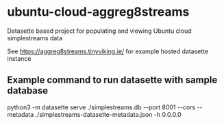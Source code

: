 # ubuntu-cloud-aggreg8streams
Datasette based project for populating and viewing Ubuntu cloud simplestreams data

See https://aggreg8streams.tinyviking.ie/ for example hosted datasette instance

## Example command to run datasette with sample database

python3 -m datasette serve ./simplestreams.db --port 8001 --cors --metadata ./simplestreams-datasette-metadata.json -h 0.0.0.0

